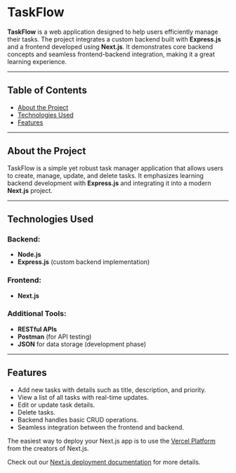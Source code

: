 # TaskFlow

**TaskFlow** is a web application designed to help users efficiently manage their tasks. The project integrates a custom backend built with **Express.js** and a frontend developed using **Next.js**. It demonstrates core backend concepts and seamless frontend-backend integration, making it a great learning experience.

---

## Table of Contents

- [About the Project](#about-the-project)
- [Technologies Used](#technologies-used)
- [Features](#features)
  
---

## About the Project

TaskFlow is a simple yet robust task manager application that allows users to create, manage, update, and delete tasks. It emphasizes learning backend development with **Express.js** and integrating it into a modern **Next.js** project.

---

## Technologies Used

### Backend:
- **Node.js**
- **Express.js** (custom backend implementation)

### Frontend:
- **Next.js**

### Additional Tools:
- **RESTful APIs**
- **Postman** (for API testing)
- **JSON** for data storage (development phase)

---

## Features

- Add new tasks with details such as title, description, and priority.
- View a list of all tasks with real-time updates.
- Edit or update task details.
- Delete tasks.
- Backend handles basic CRUD operations.
- Seamless integration between the frontend and backend.

The easiest way to deploy your Next.js app is to use the [Vercel Platform](https://vercel.com/new?utm_medium=default-template&filter=next.js&utm_source=create-next-app&utm_campaign=create-next-app-readme) from the creators of Next.js.

Check out our [Next.js deployment documentation](https://nextjs.org/docs/deployment) for more details.

